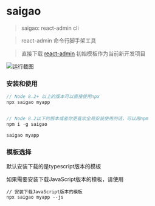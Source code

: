 # saigao

> saigao: react-admin cli

> react-admin 命令行脚手架工具

> 直接下载 [react-admin](https://github.com/yezihaohao/react-admin) 初始模板作为当前新开发项目

![运行截图](https://raw.githubusercontent.com/yezihaohao/saigao/master/screenshots/test.gif)

### 安装和使用

```js
// Node 8.2+ 以上的版本可以直接使用npx
npx saigao myapp


// Node 8.2以下的版本或者你更喜欢全局安装使用的话，可以用npm
npm i -g saigao

saigao myapp

```

### 模板选择

默认安装下载的是typescript版本的模板

如果需要安装下载JavaScript版本的模板，请使用
```
// 安装下载JavaScript版本的模板
npx saigao myapp --js
```
